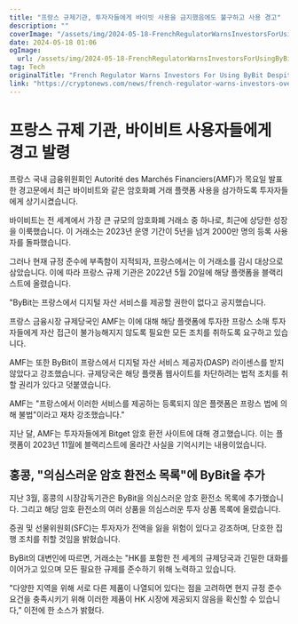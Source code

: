 ```yaml
---
title: "프랑스 규제기관, 투자자들에게 바이빗 사용을 금지했음에도 불구하고 사용 경고"
description: ""
coverImage: "/assets/img/2024-05-18-FrenchRegulatorWarnsInvestorsForUsingByBitDespiteBan_thumbnail.png"
date: 2024-05-18 01:06
ogImage: 
  url: /assets/img/2024-05-18-FrenchRegulatorWarnsInvestorsForUsingByBitDespiteBan_thumbnail.png
tag: Tech
originalTitle: "French Regulator Warns Investors For Using ByBit Despite Ban"
link: "https://cryptonews.com/news/french-regulator-warns-investors-over-bybit-ban.htm"
---
```



# 프랑스 규제 기관, 바이비트 사용자들에게 경고 발령

프랑스 국내 금융위원회인 Autorité des Marchés Financiers(AMF)가 목요일 발표한 경고문에서 최근 바이비트와 같은 암호화폐 거래 플랫폼 사용을 삼가하도록 투자자들에게 상기시켰습니다.

바이비트는 전 세계에서 가장 큰 규모의 암호화폐 거래소 중 하나로, 최근에 상당한 성장을 이룩했습니다. 이 거래소는 2023년 운영 기간이 5년을 넘겨 2000만 명의 등록 사용자를 돌파했습니다.

그러나 현재 규정 준수에 부족함이 지적되자, 프랑스에서는 이 거래소를 감시 대상으로 삼았습니다. 이에 따라 프랑스 규제 기관은 2022년 5월 20일에 해당 플랫폼을 블랙리스트에 올렸습니다.

<div class="content-ad"></div>

"ByBit는 프랑스에서 디지털 자산 서비스를 제공할 권한이 없다고 공지했습니다. 

프랑스 금융시장 규제당국인 AMF는 이에 대해 해당 플랫폼에 투자한 프랑스 소매 투자자들에게 자산 접근이 불가능해지지 않도록 필요한 모든 조치를 취하도록 요구하고 있습니다. 

AMF는 또한 ByBit이 프랑스에서 디지털 자산 서비스 제공자(DASP) 라이센스를 받지 않았다고 강조했습니다. 규제당국은 해당 플랫폼 웹사이트를 차단하려는 법적 조치를 취할 권리가 있다고 덧붙였습니다. 

AMF는 "프랑스에서 이러한 서비스를 제공하는 등록되지 않은 플랫폼은 프랑스 법에 의해 불법"이라고 재차 강조했습니다."

<div class="content-ad"></div>

지난 달, AMF는 투자자들에게 Bitget 암호 환전 사이트에 대해 경고했습니다. 이는 플랫폼이 2023년 11월에 블랙리스트에 올라간 사실을 기억시키는 내용이었습니다.

## 홍콩, "의심스러운 암호 환전소 목록"에 ByBit을 추가

지난 3월, 홍콩의 시장감독기관은 ByBit을 의심스러운 암호 환전소 목록에 추가했습니다. 그리고 해당 암호 환전소의 여러 상품을 의심스러운 투자 상품 목록에 올렸습니다.

증권 및 선물위원회(SFC)는 투자자가 전액을 잃을 위험이 있다고 강조하며, 단호한 집행 조치를 취할 것임을 밝혔습니다.

<div class="content-ad"></div>

ByBit의 대변인에 따르면, 거래소는 "HK를 포함한 전 세계의 규제당국과 긴밀한 대화를 이어가고 있으며 모든 필요한 규제를 준수하기 위해 노력하고 있습니다.

"다양한 지역을 위해 서로 다른 제품이 나열되어 있다는 점을 고려하면 현지 규정 준수 요건을 충족시키기 위해 이러한 제품이 HK 시장에 제공되지 않음을 확신할 수 있습니다,” 이전에 한 소스가 밝혔다.
